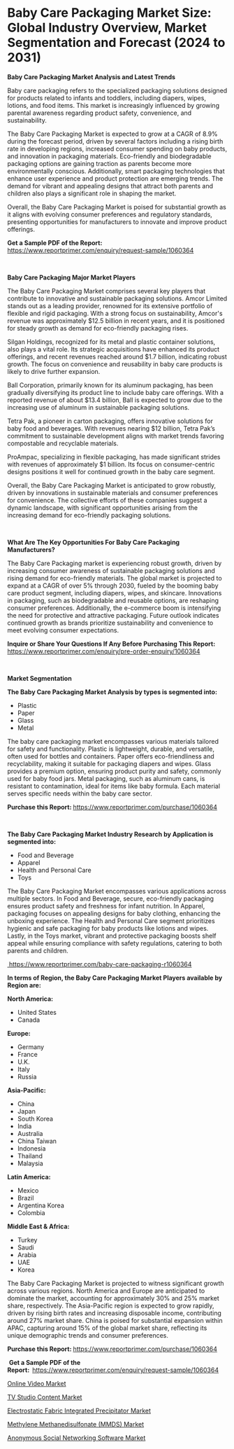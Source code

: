<p><h1>Baby Care Packaging Market Size: Global Industry Overview, Market Segmentation and Forecast (2024 to 2031)</h1></p><p><strong>Baby Care Packaging Market Analysis and Latest Trends</strong></p>
<p><p>Baby care packaging refers to the specialized packaging solutions designed for products related to infants and toddlers, including diapers, wipes, lotions, and food items. This market is increasingly influenced by growing parental awareness regarding product safety, convenience, and sustainability. </p><p>The Baby Care Packaging Market is expected to grow at a CAGR of 8.9% during the forecast period, driven by several factors including a rising birth rate in developing regions, increased consumer spending on baby products, and innovation in packaging materials. Eco-friendly and biodegradable packaging options are gaining traction as parents become more environmentally conscious. Additionally, smart packaging technologies that enhance user experience and product protection are emerging trends. The demand for vibrant and appealing designs that attract both parents and children also plays a significant role in shaping the market. </p><p>Overall, the Baby Care Packaging Market is poised for substantial growth as it aligns with evolving consumer preferences and regulatory standards, presenting opportunities for manufacturers to innovate and improve product offerings.</p></p>
<p><strong>Get a Sample PDF of the Report:&nbsp;</strong> <a href="https://www.reportprimer.com/enquiry/request-sample/1060364">https://www.reportprimer.com/enquiry/request-sample/1060364</a></p>
<p>&nbsp;</p>
<p><strong>Baby Care Packaging Major Market Players</strong></p>
<p><p>The Baby Care Packaging Market comprises several key players that contribute to innovative and sustainable packaging solutions. Amcor Limited stands out as a leading provider, renowned for its extensive portfolio of flexible and rigid packaging. With a strong focus on sustainability, Amcor's revenue was approximately $12.5 billion in recent years, and it is positioned for steady growth as demand for eco-friendly packaging rises.</p><p>Silgan Holdings, recognized for its metal and plastic container solutions, also plays a vital role. Its strategic acquisitions have enhanced its product offerings, and recent revenues reached around $1.7 billion, indicating robust growth. The focus on convenience and reusability in baby care products is likely to drive further expansion.</p><p>Ball Corporation, primarily known for its aluminum packaging, has been gradually diversifying its product line to include baby care offerings. With a reported revenue of about $13.4 billion, Ball is expected to grow due to the increasing use of aluminum in sustainable packaging solutions.</p><p>Tetra Pak, a pioneer in carton packaging, offers innovative solutions for baby food and beverages. With revenues nearing $12 billion, Tetra Pak’s commitment to sustainable development aligns with market trends favoring compostable and recyclable materials.</p><p>ProAmpac, specializing in flexible packaging, has made significant strides with revenues of approximately $1 billion. Its focus on consumer-centric designs positions it well for continued growth in the baby care segment.</p><p>Overall, the Baby Care Packaging Market is anticipated to grow robustly, driven by innovations in sustainable materials and consumer preferences for convenience. The collective efforts of these companies suggest a dynamic landscape, with significant opportunities arising from the increasing demand for eco-friendly packaging solutions.</p></p>
<p>&nbsp;</p>
<p><strong>What Are The Key Opportunities For Baby Care Packaging Manufacturers?</strong></p>
<p><p>The Baby Care Packaging market is experiencing robust growth, driven by increasing consumer awareness of sustainable packaging solutions and rising demand for eco-friendly materials. The global market is projected to expand at a CAGR of over 5% through 2030, fueled by the booming baby care product segment, including diapers, wipes, and skincare. Innovations in packaging, such as biodegradable and reusable options, are reshaping consumer preferences. Additionally, the e-commerce boom is intensifying the need for protective and attractive packaging. Future outlook indicates continued growth as brands prioritize sustainability and convenience to meet evolving consumer expectations.</p></p>
<p><strong>Inquire or Share Your Questions If Any Before Purchasing This Report:</strong> <a href="https://www.reportprimer.com/enquiry/pre-order-enquiry/1060364">https://www.reportprimer.com/enquiry/pre-order-enquiry/1060364</a></p>
<p>&nbsp;</p>
<p><strong>Market Segmentation</strong></p>
<p><strong>The Baby Care Packaging Market Analysis by types is segmented into:</strong></p>
<p><ul><li>Plastic</li><li>Paper</li><li>Glass</li><li>Metal</li></ul></p>
<p><p>The baby care packaging market encompasses various materials tailored for safety and functionality. Plastic is lightweight, durable, and versatile, often used for bottles and containers. Paper offers eco-friendliness and recyclability, making it suitable for packaging diapers and wipes. Glass provides a premium option, ensuring product purity and safety, commonly used for baby food jars. Metal packaging, such as aluminum cans, is resistant to contamination, ideal for items like baby formula. Each material serves specific needs within the baby care sector.</p></p>
<p><strong>Purchase this Report:&nbsp;</strong><a href="https://www.reportprimer.com/purchase/1060364">https://www.reportprimer.com/purchase/1060364</a></p>
<p>&nbsp;</p>
<p><strong>The Baby Care Packaging Market Industry Research by Application is segmented into:</strong></p>
<p><ul><li>Food and Beverage</li><li>Apparel</li><li>Health and Personal Care</li><li>Toys</li></ul></p>
<p><p>The Baby Care Packaging Market encompasses various applications across multiple sectors. In Food and Beverage, secure, eco-friendly packaging ensures product safety and freshness for infant nutrition. In Apparel, packaging focuses on appealing designs for baby clothing, enhancing the unboxing experience. The Health and Personal Care segment prioritizes hygienic and safe packaging for baby products like lotions and wipes. Lastly, in the Toys market, vibrant and protective packaging boosts shelf appeal while ensuring compliance with safety regulations, catering to both parents and children.</p></p>
<p><a href="https://www.reportprimer.com/baby-care-packaging-r1060364">&nbsp;https://www.reportprimer.com/baby-care-packaging-r1060364</a></p>
<p><strong>In terms of Region, the Baby Care Packaging Market Players available by Region are:</strong></p>
<p>
    <p> <strong> North America: </strong>
        <ul>
            <li>United States</li>
            <li>Canada</li>
        </ul>
        </p> 
    <p> <strong> Europe: </strong>
        <ul>
            <li>Germany</li>
            <li>France</li>
            <li>U.K.</li>
            <li>Italy</li>
            <li>Russia</li>
        </ul>
        </p> 
    <p> <strong> Asia-Pacific: </strong>
        <ul>
            <li>China</li>
            <li>Japan</li>
            <li>South Korea</li>
            <li>India</li>
            <li>Australia</li>
            <li>China Taiwan</li>
            <li>Indonesia</li>
            <li>Thailand</li>
            <li>Malaysia</li>
        </ul>
        </p> 
    <p> <strong> Latin America: </strong>
        <ul>
            <li>Mexico</li>
            <li>Brazil</li>
            <li>Argentina Korea</li>
            <li>Colombia</li>
        </ul>
        </p> 
    <p> <strong> Middle East & Africa: </strong>
        <ul>
            <li>Turkey</li>
            <li>Saudi</li>
            <li>Arabia</li>
            <li>UAE</li>
            <li>Korea</li>
        </ul>
    </p>
    </p>
<p><p>The Baby Care Packaging Market is projected to witness significant growth across various regions. North America and Europe are anticipated to dominate the market, accounting for approximately 30% and 25% market share, respectively. The Asia-Pacific region is expected to grow rapidly, driven by rising birth rates and increasing disposable income, contributing around 27% market share. China is poised for substantial expansion within APAC, capturing around 15% of the global market share, reflecting its unique demographic trends and consumer preferences.</p></p>
<p><strong>Purchase this Report: </strong><a href="https://www.reportprimer.com/purchase/1060364">https://www.reportprimer.com/purchase/1060364</a></p>
<p>&nbsp;<strong>Get a Sample PDF of the Report:&nbsp;&nbsp;</strong><a href="https://www.reportprimer.com/enquiry/request-sample/1060364">https://www.reportprimer.com/enquiry/request-sample/1060364</a></p>
<p><strong></strong></p>
<p><p><a href="https://www.linkedin.com/pulse/online-video-industry-insights-report-analyzing-market-trends-uk2if">Online Video Market</a></p><p><a href="https://medium.com/@evapineda64/tv-studio-content-market-overview-global-market-trends-and-future-prospects-from-2024-to-2031-9033f2b4a9f2?postPublishedType=repub">TV Studio Content Market</a></p><p><a href="https://issuu.com/reportprime-2/docs/electrostatic-fabric-integrated-pre_b8d9a06d18f98a">Electrostatic Fabric Integrated Precipitator Market</a></p><p><a href="https://issuu.com/reportprime-2/docs/methylene-methanedisulfonate-mmds-m_c7f5a513eb2dec">Methylene Methanedisulfonate (MMDS) Market</a></p><p><a href="https://medium.com/@evapineda64/what-factors-will-influence-the-anonymous-social-networking-software-market-in-the-coming-years-c13a27644262?postPublishedType=repub">Anonymous Social Networking Software Market</a></p></p>